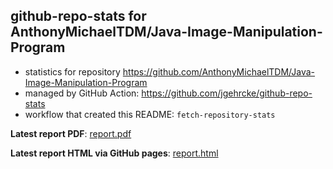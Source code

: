 ## github-repo-stats for AnthonyMichaelTDM/Java-Image-Manipulation-Program

- statistics for repository https://github.com/AnthonyMichaelTDM/Java-Image-Manipulation-Program
- managed by GitHub Action: https://github.com/jgehrcke/github-repo-stats
- workflow that created this README: `fetch-repository-stats`

**Latest report PDF**: [report.pdf](https://github.com/AnthonyMichaelTDM/my-repo-stats/raw/gh-pages/AnthonyMichaelTDM/Java-Image-Manipulation-Program/latest-report/report.pdf)


**Latest report HTML via GitHub pages**: [report.html](https://anthonymichaeltdm.github.io/my-repo-stats/AnthonyMichaelTDM/Java-Image-Manipulation-Program/latest-report/report.html)
